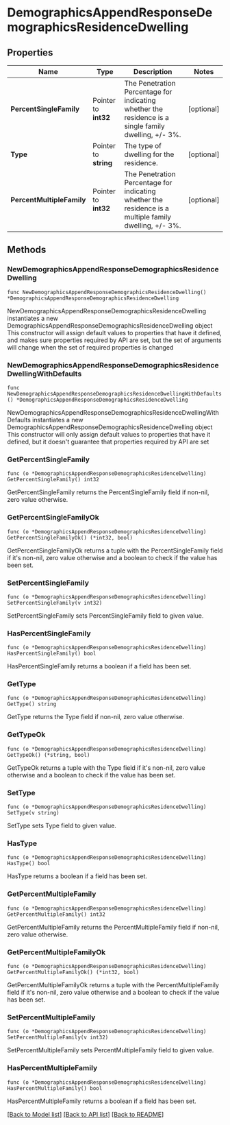 # DemographicsAppendResponseDemographicsResidenceDwelling

## Properties

Name | Type | Description | Notes
------------ | ------------- | ------------- | -------------
**PercentSingleFamily** | Pointer to **int32** | The Penetration Percentage for indicating whether the residence is a single family dwelling, +/- 3%. | [optional] 
**Type** | Pointer to **string** | The type of dwelling for the residence. | [optional] 
**PercentMultipleFamily** | Pointer to **int32** | The Penetration Percentage for indicating whether the residence is a multiple family dwelling, +/- 3%. | [optional] 

## Methods

### NewDemographicsAppendResponseDemographicsResidenceDwelling

`func NewDemographicsAppendResponseDemographicsResidenceDwelling() *DemographicsAppendResponseDemographicsResidenceDwelling`

NewDemographicsAppendResponseDemographicsResidenceDwelling instantiates a new DemographicsAppendResponseDemographicsResidenceDwelling object
This constructor will assign default values to properties that have it defined,
and makes sure properties required by API are set, but the set of arguments
will change when the set of required properties is changed

### NewDemographicsAppendResponseDemographicsResidenceDwellingWithDefaults

`func NewDemographicsAppendResponseDemographicsResidenceDwellingWithDefaults() *DemographicsAppendResponseDemographicsResidenceDwelling`

NewDemographicsAppendResponseDemographicsResidenceDwellingWithDefaults instantiates a new DemographicsAppendResponseDemographicsResidenceDwelling object
This constructor will only assign default values to properties that have it defined,
but it doesn't guarantee that properties required by API are set

### GetPercentSingleFamily

`func (o *DemographicsAppendResponseDemographicsResidenceDwelling) GetPercentSingleFamily() int32`

GetPercentSingleFamily returns the PercentSingleFamily field if non-nil, zero value otherwise.

### GetPercentSingleFamilyOk

`func (o *DemographicsAppendResponseDemographicsResidenceDwelling) GetPercentSingleFamilyOk() (*int32, bool)`

GetPercentSingleFamilyOk returns a tuple with the PercentSingleFamily field if it's non-nil, zero value otherwise
and a boolean to check if the value has been set.

### SetPercentSingleFamily

`func (o *DemographicsAppendResponseDemographicsResidenceDwelling) SetPercentSingleFamily(v int32)`

SetPercentSingleFamily sets PercentSingleFamily field to given value.

### HasPercentSingleFamily

`func (o *DemographicsAppendResponseDemographicsResidenceDwelling) HasPercentSingleFamily() bool`

HasPercentSingleFamily returns a boolean if a field has been set.

### GetType

`func (o *DemographicsAppendResponseDemographicsResidenceDwelling) GetType() string`

GetType returns the Type field if non-nil, zero value otherwise.

### GetTypeOk

`func (o *DemographicsAppendResponseDemographicsResidenceDwelling) GetTypeOk() (*string, bool)`

GetTypeOk returns a tuple with the Type field if it's non-nil, zero value otherwise
and a boolean to check if the value has been set.

### SetType

`func (o *DemographicsAppendResponseDemographicsResidenceDwelling) SetType(v string)`

SetType sets Type field to given value.

### HasType

`func (o *DemographicsAppendResponseDemographicsResidenceDwelling) HasType() bool`

HasType returns a boolean if a field has been set.

### GetPercentMultipleFamily

`func (o *DemographicsAppendResponseDemographicsResidenceDwelling) GetPercentMultipleFamily() int32`

GetPercentMultipleFamily returns the PercentMultipleFamily field if non-nil, zero value otherwise.

### GetPercentMultipleFamilyOk

`func (o *DemographicsAppendResponseDemographicsResidenceDwelling) GetPercentMultipleFamilyOk() (*int32, bool)`

GetPercentMultipleFamilyOk returns a tuple with the PercentMultipleFamily field if it's non-nil, zero value otherwise
and a boolean to check if the value has been set.

### SetPercentMultipleFamily

`func (o *DemographicsAppendResponseDemographicsResidenceDwelling) SetPercentMultipleFamily(v int32)`

SetPercentMultipleFamily sets PercentMultipleFamily field to given value.

### HasPercentMultipleFamily

`func (o *DemographicsAppendResponseDemographicsResidenceDwelling) HasPercentMultipleFamily() bool`

HasPercentMultipleFamily returns a boolean if a field has been set.


[[Back to Model list]](../README.md#documentation-for-models) [[Back to API list]](../README.md#documentation-for-api-endpoints) [[Back to README]](../README.md)


